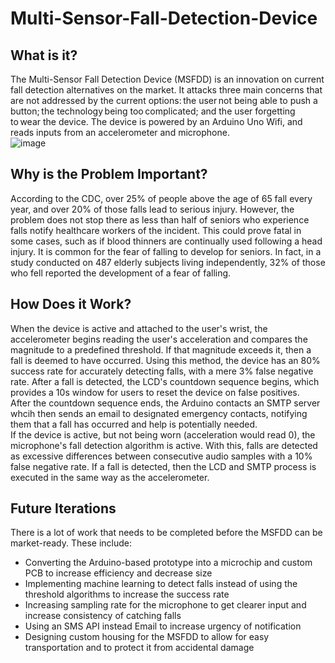 # Multi-Sensor-Fall-Detection-Device
## What is it?
The Multi-Sensor Fall Detection Device (MSFDD) is an innovation on current fall detection alternatives on the market. It attacks three main concerns that are not addressed by the current options: the user not being able to push a button; the technology being too complicated; and the user forgetting to wear the device. The device is powered by an Arduino Uno Wifi, and reads inputs from an accelerometer and microphone.
</br>
 ![image](https://user-images.githubusercontent.com/67702022/145734057-3c87310b-5151-4662-b973-66608a5eb3ae.png)

## Why is the Problem Important?
According to the CDC, over 25% of people above the age of 65 fall every year, and over 20% of those falls lead to serious injury. However, the problem does not stop there as less than half of seniors who experience falls notify healthcare workers of the incident. This could prove fatal in some cases, such as if blood thinners are continually used following a head injury. It is common for the fear of falling to develop for seniors. In fact, in a study conducted on 487 elderly subjects living independently, 32% of those who fell reported the development of a fear of falling.  

## How Does it Work?
When the device is active and attached to the user's wrist, the accelerometer begins reading the user's acceleration and compares the magnitude to a predefined threshold. If that magnitude exceeds it, then a fall is deemed to have occurred. Using this method, the device has an 80% success rate for accurately detecting falls, with a mere 3% false negative rate. After a fall is detected, the LCD's countdown sequence begins, which provides a 10s window for users to reset the device on false positives.</br>
After the countdown sequence ends, the Arduino contacts an SMTP server whcih then sends an email to designated emergency contacts, notifying them that a fall has occurred and help is potentially needed.</br>
If the device is active, but not being worn (acceleration would read 0), the microphone's fall detection algorithm is active. With this, falls are detected as excessive differences between consecutive audio samples with a 10% false negative rate. If a fall is detected, then the LCD and SMTP process is executed in the same way as the accelerometer.

## Future Iterations
There is a lot of work that needs to be completed before the MSFDD can be market-ready. These include:
- Converting the Arduino-based prototype into a microchip and custom PCB to increase efficiency and decrease size
- Implementing machine learning to detect falls instead of using the threshold algorithms to increase the success rate
- Increasing sampling rate for the microphone to get clearer input and increase consistency of catching falls
- Using an SMS API instead Email to increase urgency of notification
- Designing custom housing for the MSFDD to allow for easy transportation and to protect it from accidental damage 
